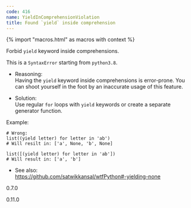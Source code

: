 ```yaml
---
code: 416
name: YieldInComprehensionViolation
title: Found `yield` inside comprehension
---
```


{% import "macros.html" as macros with context %}

Forbid `yield` keyword inside comprehensions.

This is a `SyntaxError` starting from `python3.8`.

  - Reasoning:  
    Having the `yield` keyword inside comprehensions is error-prone. You
    can shoot yourself in the foot by an inaccurate usage of this
    feature.

  - Solution:  
    Use regular `for` loops with `yield` keywords or create a separate
    generator function.

Example:

    # Wrong:
    list((yield letter) for letter in 'ab')
    # Will resilt in: ['a', None, 'b', None]
    
    list([(yield letter) for letter in 'ab'])
    # Will result in: ['a', 'b']

  - See also:  
    <https://github.com/satwikkansal/wtfPython#-yielding-none>

<div class="versionadded">

0.7.0

</div>

<div class="versionchanged">

0.11.0

</div>